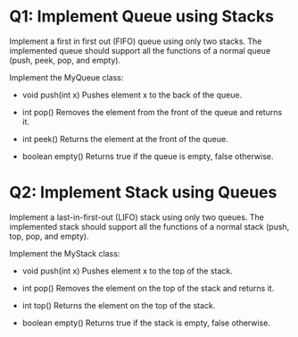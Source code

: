 # Q1: Implement Queue using Stacks

Implement a first in first out (FIFO) queue using only two stacks. The implemented queue should support all the functions of a normal queue (push, peek, pop, and empty).

Implement the MyQueue class:
	
* void push(int x) Pushes element x to the back of the queue.
	
* int pop() Removes the element from the front of the queue and returns it.
	
* int peek() Returns the element at the front of the queue.
	
* boolean empty() Returns true if the queue is empty, false otherwise.


# Q2: Implement Stack using Queues

Implement a last-in-first-out (LIFO) stack using only two queues. The implemented stack should support all the functions of a normal stack (push, top, pop, and empty).

Implement the MyStack class:
	
* void push(int x) Pushes element x to the top of the stack.
	
* int pop() Removes the element on the top of the stack and returns it.
	
* int top() Returns the element on the top of the stack.
	
* boolean empty() Returns true if the stack is empty, false otherwise.